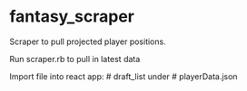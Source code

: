 # fantasy_scraper

Scraper to pull projected player positions.

Run scraper.rb to pull in latest data

Import file into react app: # draft_list under # playerData.json
